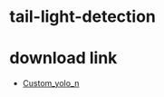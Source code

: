 # tail-light-detection

# download link
- [Custom_yolo_n](https://www.dropbox.com/s/zzo4ezabniqeu8x/best.pt?dl=0)
